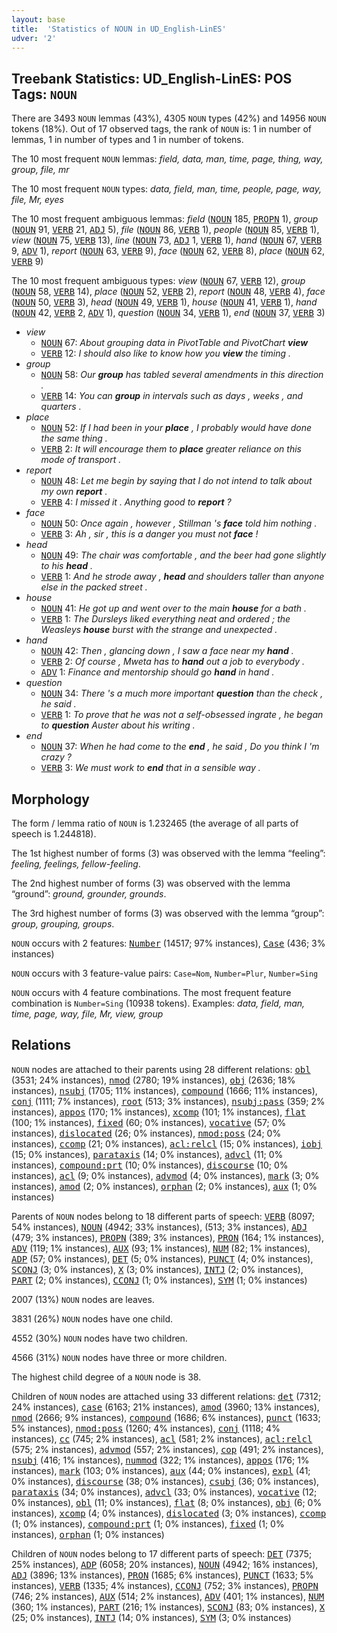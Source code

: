 ```yaml
---
layout: base
title:  'Statistics of NOUN in UD_English-LinES'
udver: '2'
---
```


## Treebank Statistics: UD_English-LinES: POS Tags: `NOUN`

There are 3493 `NOUN` lemmas (43%), 4305 `NOUN` types (42%) and 14956 `NOUN` tokens (18%).
Out of 17 observed tags, the rank of `NOUN` is: 1 in number of lemmas, 1 in number of types and 1 in number of tokens.

The 10 most frequent `NOUN` lemmas: <em>field, data, man, time, page, thing, way, group, file, mr</em>

The 10 most frequent `NOUN` types:  <em>data, field, man, time, people, page, way, file, Mr, eyes</em>

The 10 most frequent ambiguous lemmas: <em>field</em> (<tt><a href="en_lines-pos-NOUN.html">NOUN</a></tt> 185, <tt><a href="en_lines-pos-PROPN.html">PROPN</a></tt> 1), <em>group</em> (<tt><a href="en_lines-pos-NOUN.html">NOUN</a></tt> 91, <tt><a href="en_lines-pos-VERB.html">VERB</a></tt> 21, <tt><a href="en_lines-pos-ADJ.html">ADJ</a></tt> 5), <em>file</em> (<tt><a href="en_lines-pos-NOUN.html">NOUN</a></tt> 86, <tt><a href="en_lines-pos-VERB.html">VERB</a></tt> 1), <em>people</em> (<tt><a href="en_lines-pos-NOUN.html">NOUN</a></tt> 85, <tt><a href="en_lines-pos-VERB.html">VERB</a></tt> 1), <em>view</em> (<tt><a href="en_lines-pos-NOUN.html">NOUN</a></tt> 75, <tt><a href="en_lines-pos-VERB.html">VERB</a></tt> 13), <em>line</em> (<tt><a href="en_lines-pos-NOUN.html">NOUN</a></tt> 73, <tt><a href="en_lines-pos-ADJ.html">ADJ</a></tt> 1, <tt><a href="en_lines-pos-VERB.html">VERB</a></tt> 1), <em>hand</em> (<tt><a href="en_lines-pos-NOUN.html">NOUN</a></tt> 67, <tt><a href="en_lines-pos-VERB.html">VERB</a></tt> 9, <tt><a href="en_lines-pos-ADV.html">ADV</a></tt> 1), <em>report</em> (<tt><a href="en_lines-pos-NOUN.html">NOUN</a></tt> 63, <tt><a href="en_lines-pos-VERB.html">VERB</a></tt> 9), <em>face</em> (<tt><a href="en_lines-pos-NOUN.html">NOUN</a></tt> 62, <tt><a href="en_lines-pos-VERB.html">VERB</a></tt> 8), <em>place</em> (<tt><a href="en_lines-pos-NOUN.html">NOUN</a></tt> 62, <tt><a href="en_lines-pos-VERB.html">VERB</a></tt> 9)

The 10 most frequent ambiguous types:  <em>view</em> (<tt><a href="en_lines-pos-NOUN.html">NOUN</a></tt> 67, <tt><a href="en_lines-pos-VERB.html">VERB</a></tt> 12), <em>group</em> (<tt><a href="en_lines-pos-NOUN.html">NOUN</a></tt> 58, <tt><a href="en_lines-pos-VERB.html">VERB</a></tt> 14), <em>place</em> (<tt><a href="en_lines-pos-NOUN.html">NOUN</a></tt> 52, <tt><a href="en_lines-pos-VERB.html">VERB</a></tt> 2), <em>report</em> (<tt><a href="en_lines-pos-NOUN.html">NOUN</a></tt> 48, <tt><a href="en_lines-pos-VERB.html">VERB</a></tt> 4), <em>face</em> (<tt><a href="en_lines-pos-NOUN.html">NOUN</a></tt> 50, <tt><a href="en_lines-pos-VERB.html">VERB</a></tt> 3), <em>head</em> (<tt><a href="en_lines-pos-NOUN.html">NOUN</a></tt> 49, <tt><a href="en_lines-pos-VERB.html">VERB</a></tt> 1), <em>house</em> (<tt><a href="en_lines-pos-NOUN.html">NOUN</a></tt> 41, <tt><a href="en_lines-pos-VERB.html">VERB</a></tt> 1), <em>hand</em> (<tt><a href="en_lines-pos-NOUN.html">NOUN</a></tt> 42, <tt><a href="en_lines-pos-VERB.html">VERB</a></tt> 2, <tt><a href="en_lines-pos-ADV.html">ADV</a></tt> 1), <em>question</em> (<tt><a href="en_lines-pos-NOUN.html">NOUN</a></tt> 34, <tt><a href="en_lines-pos-VERB.html">VERB</a></tt> 1), <em>end</em> (<tt><a href="en_lines-pos-NOUN.html">NOUN</a></tt> 37, <tt><a href="en_lines-pos-VERB.html">VERB</a></tt> 3)


* <em>view</em>
  * <tt><a href="en_lines-pos-NOUN.html">NOUN</a></tt> 67: <em>About grouping data in PivotTable and PivotChart <b>view</b></em>
  * <tt><a href="en_lines-pos-VERB.html">VERB</a></tt> 12: <em>I should also like to know how you <b>view</b> the timing .</em>
* <em>group</em>
  * <tt><a href="en_lines-pos-NOUN.html">NOUN</a></tt> 58: <em>Our <b>group</b> has tabled several amendments in this direction .</em>
  * <tt><a href="en_lines-pos-VERB.html">VERB</a></tt> 14: <em>You can <b>group</b> in intervals such as days , weeks , and quarters .</em>
* <em>place</em>
  * <tt><a href="en_lines-pos-NOUN.html">NOUN</a></tt> 52: <em>If I had been in your <b>place</b> , I probably would have done the same thing .</em>
  * <tt><a href="en_lines-pos-VERB.html">VERB</a></tt> 2: <em>It will encourage them to <b>place</b> greater reliance on this mode of transport .</em>
* <em>report</em>
  * <tt><a href="en_lines-pos-NOUN.html">NOUN</a></tt> 48: <em>Let me begin by saying that I do not intend to talk about my own <b>report</b> .</em>
  * <tt><a href="en_lines-pos-VERB.html">VERB</a></tt> 4: <em>I missed it . Anything good to <b>report</b> ?</em>
* <em>face</em>
  * <tt><a href="en_lines-pos-NOUN.html">NOUN</a></tt> 50: <em>Once again , however , Stillman 's <b>face</b> told him nothing .</em>
  * <tt><a href="en_lines-pos-VERB.html">VERB</a></tt> 3: <em>Ah , sir , this is a danger you must not <b>face</b> !</em>
* <em>head</em>
  * <tt><a href="en_lines-pos-NOUN.html">NOUN</a></tt> 49: <em>The chair was comfortable , and the beer had gone slightly to his <b>head</b> .</em>
  * <tt><a href="en_lines-pos-VERB.html">VERB</a></tt> 1: <em>And he strode away , <b>head</b> and shoulders taller than anyone else in the packed street .</em>
* <em>house</em>
  * <tt><a href="en_lines-pos-NOUN.html">NOUN</a></tt> 41: <em>He got up and went over to the main <b>house</b> for a bath .</em>
  * <tt><a href="en_lines-pos-VERB.html">VERB</a></tt> 1: <em>The Dursleys liked everything neat and ordered ; the Weasleys <b>house</b> burst with the strange and unexpected .</em>
* <em>hand</em>
  * <tt><a href="en_lines-pos-NOUN.html">NOUN</a></tt> 42: <em>Then , glancing down , I saw a face near my <b>hand</b> .</em>
  * <tt><a href="en_lines-pos-VERB.html">VERB</a></tt> 2: <em>Of course , Mweta has to <b>hand</b> out a job to everybody .</em>
  * <tt><a href="en_lines-pos-ADV.html">ADV</a></tt> 1: <em>Finance and mentorship should go <b>hand</b> in hand .</em>
* <em>question</em>
  * <tt><a href="en_lines-pos-NOUN.html">NOUN</a></tt> 34: <em>There 's a much more important <b>question</b> than the check , he said .</em>
  * <tt><a href="en_lines-pos-VERB.html">VERB</a></tt> 1: <em>To prove that he was not a self-obsessed ingrate , he began to <b>question</b> Auster about his writing .</em>
* <em>end</em>
  * <tt><a href="en_lines-pos-NOUN.html">NOUN</a></tt> 37: <em>When he had come to the <b>end</b> , he said , Do you think I 'm crazy ?</em>
  * <tt><a href="en_lines-pos-VERB.html">VERB</a></tt> 3: <em>We must work to <b>end</b> that in a sensible way .</em>

## Morphology

The form / lemma ratio of `NOUN` is 1.232465 (the average of all parts of speech is 1.244818).

The 1st highest number of forms (3) was observed with the lemma “feeling”: <em>feeling, feelings, fellow-feeling</em>.

The 2nd highest number of forms (3) was observed with the lemma “ground”: <em>ground, grounder, grounds</em>.

The 3rd highest number of forms (3) was observed with the lemma “group”: <em>group, grouping, groups</em>.

`NOUN` occurs with 2 features: <tt><a href="en_lines-feat-Number.html">Number</a></tt> (14517; 97% instances), <tt><a href="en_lines-feat-Case.html">Case</a></tt> (436; 3% instances)

`NOUN` occurs with 3 feature-value pairs: `Case=Nom`, `Number=Plur`, `Number=Sing`

`NOUN` occurs with 4 feature combinations.
The most frequent feature combination is `Number=Sing` (10938 tokens).
Examples: <em>data, field, man, time, page, way, file, Mr, view, group</em>


## Relations

`NOUN` nodes are attached to their parents using 28 different relations: <tt><a href="en_lines-dep-obl.html">obl</a></tt> (3531; 24% instances), <tt><a href="en_lines-dep-nmod.html">nmod</a></tt> (2780; 19% instances), <tt><a href="en_lines-dep-obj.html">obj</a></tt> (2636; 18% instances), <tt><a href="en_lines-dep-nsubj.html">nsubj</a></tt> (1705; 11% instances), <tt><a href="en_lines-dep-compound.html">compound</a></tt> (1666; 11% instances), <tt><a href="en_lines-dep-conj.html">conj</a></tt> (1111; 7% instances), <tt><a href="en_lines-dep-root.html">root</a></tt> (513; 3% instances), <tt><a href="en_lines-dep-nsubj-pass.html">nsubj:pass</a></tt> (359; 2% instances), <tt><a href="en_lines-dep-appos.html">appos</a></tt> (170; 1% instances), <tt><a href="en_lines-dep-xcomp.html">xcomp</a></tt> (101; 1% instances), <tt><a href="en_lines-dep-flat.html">flat</a></tt> (100; 1% instances), <tt><a href="en_lines-dep-fixed.html">fixed</a></tt> (60; 0% instances), <tt><a href="en_lines-dep-vocative.html">vocative</a></tt> (57; 0% instances), <tt><a href="en_lines-dep-dislocated.html">dislocated</a></tt> (26; 0% instances), <tt><a href="en_lines-dep-nmod-poss.html">nmod:poss</a></tt> (24; 0% instances), <tt><a href="en_lines-dep-ccomp.html">ccomp</a></tt> (21; 0% instances), <tt><a href="en_lines-dep-acl-relcl.html">acl:relcl</a></tt> (15; 0% instances), <tt><a href="en_lines-dep-iobj.html">iobj</a></tt> (15; 0% instances), <tt><a href="en_lines-dep-parataxis.html">parataxis</a></tt> (14; 0% instances), <tt><a href="en_lines-dep-advcl.html">advcl</a></tt> (11; 0% instances), <tt><a href="en_lines-dep-compound-prt.html">compound:prt</a></tt> (10; 0% instances), <tt><a href="en_lines-dep-discourse.html">discourse</a></tt> (10; 0% instances), <tt><a href="en_lines-dep-acl.html">acl</a></tt> (9; 0% instances), <tt><a href="en_lines-dep-advmod.html">advmod</a></tt> (4; 0% instances), <tt><a href="en_lines-dep-mark.html">mark</a></tt> (3; 0% instances), <tt><a href="en_lines-dep-amod.html">amod</a></tt> (2; 0% instances), <tt><a href="en_lines-dep-orphan.html">orphan</a></tt> (2; 0% instances), <tt><a href="en_lines-dep-aux.html">aux</a></tt> (1; 0% instances)

Parents of `NOUN` nodes belong to 18 different parts of speech: <tt><a href="en_lines-pos-VERB.html">VERB</a></tt> (8097; 54% instances), <tt><a href="en_lines-pos-NOUN.html">NOUN</a></tt> (4942; 33% instances),  (513; 3% instances), <tt><a href="en_lines-pos-ADJ.html">ADJ</a></tt> (479; 3% instances), <tt><a href="en_lines-pos-PROPN.html">PROPN</a></tt> (389; 3% instances), <tt><a href="en_lines-pos-PRON.html">PRON</a></tt> (164; 1% instances), <tt><a href="en_lines-pos-ADV.html">ADV</a></tt> (119; 1% instances), <tt><a href="en_lines-pos-AUX.html">AUX</a></tt> (93; 1% instances), <tt><a href="en_lines-pos-NUM.html">NUM</a></tt> (82; 1% instances), <tt><a href="en_lines-pos-ADP.html">ADP</a></tt> (57; 0% instances), <tt><a href="en_lines-pos-DET.html">DET</a></tt> (5; 0% instances), <tt><a href="en_lines-pos-PUNCT.html">PUNCT</a></tt> (4; 0% instances), <tt><a href="en_lines-pos-SCONJ.html">SCONJ</a></tt> (3; 0% instances), <tt><a href="en_lines-pos-X.html">X</a></tt> (3; 0% instances), <tt><a href="en_lines-pos-INTJ.html">INTJ</a></tt> (2; 0% instances), <tt><a href="en_lines-pos-PART.html">PART</a></tt> (2; 0% instances), <tt><a href="en_lines-pos-CCONJ.html">CCONJ</a></tt> (1; 0% instances), <tt><a href="en_lines-pos-SYM.html">SYM</a></tt> (1; 0% instances)

2007 (13%) `NOUN` nodes are leaves.

3831 (26%) `NOUN` nodes have one child.

4552 (30%) `NOUN` nodes have two children.

4566 (31%) `NOUN` nodes have three or more children.

The highest child degree of a `NOUN` node is 38.

Children of `NOUN` nodes are attached using 33 different relations: <tt><a href="en_lines-dep-det.html">det</a></tt> (7312; 24% instances), <tt><a href="en_lines-dep-case.html">case</a></tt> (6163; 21% instances), <tt><a href="en_lines-dep-amod.html">amod</a></tt> (3960; 13% instances), <tt><a href="en_lines-dep-nmod.html">nmod</a></tt> (2666; 9% instances), <tt><a href="en_lines-dep-compound.html">compound</a></tt> (1686; 6% instances), <tt><a href="en_lines-dep-punct.html">punct</a></tt> (1633; 5% instances), <tt><a href="en_lines-dep-nmod-poss.html">nmod:poss</a></tt> (1260; 4% instances), <tt><a href="en_lines-dep-conj.html">conj</a></tt> (1118; 4% instances), <tt><a href="en_lines-dep-cc.html">cc</a></tt> (745; 2% instances), <tt><a href="en_lines-dep-acl.html">acl</a></tt> (581; 2% instances), <tt><a href="en_lines-dep-acl-relcl.html">acl:relcl</a></tt> (575; 2% instances), <tt><a href="en_lines-dep-advmod.html">advmod</a></tt> (557; 2% instances), <tt><a href="en_lines-dep-cop.html">cop</a></tt> (491; 2% instances), <tt><a href="en_lines-dep-nsubj.html">nsubj</a></tt> (416; 1% instances), <tt><a href="en_lines-dep-nummod.html">nummod</a></tt> (322; 1% instances), <tt><a href="en_lines-dep-appos.html">appos</a></tt> (176; 1% instances), <tt><a href="en_lines-dep-mark.html">mark</a></tt> (103; 0% instances), <tt><a href="en_lines-dep-aux.html">aux</a></tt> (44; 0% instances), <tt><a href="en_lines-dep-expl.html">expl</a></tt> (41; 0% instances), <tt><a href="en_lines-dep-discourse.html">discourse</a></tt> (38; 0% instances), <tt><a href="en_lines-dep-csubj.html">csubj</a></tt> (36; 0% instances), <tt><a href="en_lines-dep-parataxis.html">parataxis</a></tt> (34; 0% instances), <tt><a href="en_lines-dep-advcl.html">advcl</a></tt> (33; 0% instances), <tt><a href="en_lines-dep-vocative.html">vocative</a></tt> (12; 0% instances), <tt><a href="en_lines-dep-obl.html">obl</a></tt> (11; 0% instances), <tt><a href="en_lines-dep-flat.html">flat</a></tt> (8; 0% instances), <tt><a href="en_lines-dep-obj.html">obj</a></tt> (6; 0% instances), <tt><a href="en_lines-dep-xcomp.html">xcomp</a></tt> (4; 0% instances), <tt><a href="en_lines-dep-dislocated.html">dislocated</a></tt> (3; 0% instances), <tt><a href="en_lines-dep-ccomp.html">ccomp</a></tt> (1; 0% instances), <tt><a href="en_lines-dep-compound-prt.html">compound:prt</a></tt> (1; 0% instances), <tt><a href="en_lines-dep-fixed.html">fixed</a></tt> (1; 0% instances), <tt><a href="en_lines-dep-orphan.html">orphan</a></tt> (1; 0% instances)

Children of `NOUN` nodes belong to 17 different parts of speech: <tt><a href="en_lines-pos-DET.html">DET</a></tt> (7375; 25% instances), <tt><a href="en_lines-pos-ADP.html">ADP</a></tt> (6058; 20% instances), <tt><a href="en_lines-pos-NOUN.html">NOUN</a></tt> (4942; 16% instances), <tt><a href="en_lines-pos-ADJ.html">ADJ</a></tt> (3896; 13% instances), <tt><a href="en_lines-pos-PRON.html">PRON</a></tt> (1685; 6% instances), <tt><a href="en_lines-pos-PUNCT.html">PUNCT</a></tt> (1633; 5% instances), <tt><a href="en_lines-pos-VERB.html">VERB</a></tt> (1335; 4% instances), <tt><a href="en_lines-pos-CCONJ.html">CCONJ</a></tt> (752; 3% instances), <tt><a href="en_lines-pos-PROPN.html">PROPN</a></tt> (746; 2% instances), <tt><a href="en_lines-pos-AUX.html">AUX</a></tt> (514; 2% instances), <tt><a href="en_lines-pos-ADV.html">ADV</a></tt> (401; 1% instances), <tt><a href="en_lines-pos-NUM.html">NUM</a></tt> (360; 1% instances), <tt><a href="en_lines-pos-PART.html">PART</a></tt> (216; 1% instances), <tt><a href="en_lines-pos-SCONJ.html">SCONJ</a></tt> (83; 0% instances), <tt><a href="en_lines-pos-X.html">X</a></tt> (25; 0% instances), <tt><a href="en_lines-pos-INTJ.html">INTJ</a></tt> (14; 0% instances), <tt><a href="en_lines-pos-SYM.html">SYM</a></tt> (3; 0% instances)

